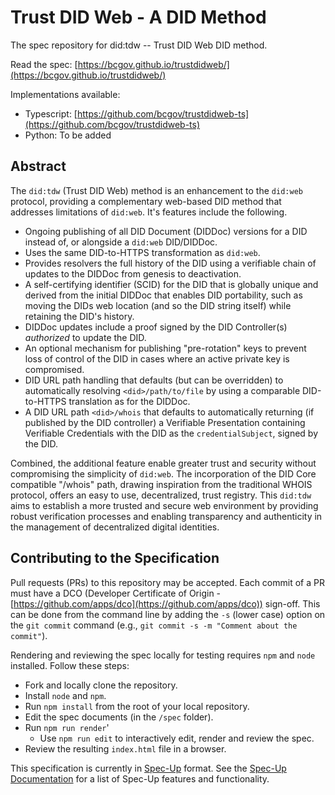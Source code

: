 # Trust DID Web - A DID Method

The spec repository for did:tdw -- Trust DID Web DID method.

Read the spec: [https://bcgov.github.io/trustdidweb/](https://bcgov.github.io/trustdidweb/)

Implementations available:

- Typescript: [https://github.com/bcgov/trustdidweb-ts](https://github.com/bcgov/trustdidweb-ts)
- Python: To be added

## Abstract

The `did:tdw` (Trust DID Web) method is an enhancement to the
`did:web` protocol, providing a complementary web-based DID method that addresses limitations
of `did:web`. It's features include the following.

- Ongoing publishing of all DID Document (DIDDoc) versions for a DID instead of,
  or alongside a `did:web` DID/DIDDoc.
- Uses the same DID-to-HTTPS transformation as `did:web`.
- Provides resolvers the full history of the DID using a verifiable chain of
  updates to the DIDDoc from genesis to deactivation.
- A self-certifying identifier (SCID) for the DID that is globally
  unique and derived from the initial DIDDoc that enables DID portability, such
  as moving the DIDs web location (and so the DID string itself) while retaining
  the DID's history.
- DIDDoc updates include a proof signed by the DID Controller(s) *authorized* to
  update the DID.
- An optional mechanism for publishing "pre-rotation" keys to prevent loss of
  control of the DID in cases where an active private key is compromised.
- DID URL path handling that defaults (but can be overridden) to automatically
  resolving `<did>/path/to/file` by using a comparable DID-to-HTTPS translation
  as for the DIDDoc.
- A DID URL path `<did>/whois` that defaults to automatically returning (if
  published by the DID controller) a Verifiable Presentation containing
  Verifiable Credentials with the DID as the `credentialSubject`,
  signed by the DID.

Combined, the additional feature enable greater trust and security without
compromising the simplicity of `did:web`. The incorporation of the DID Core
compatible "/whois" path, drawing inspiration from the traditional WHOIS
protocol, offers an easy to use, decentralized, trust registry.
This `did:tdw` aims to establish a more trusted and secure web environment by
providing robust verification processes and enabling transparency and
authenticity in the management of decentralized digital identities.

## Contributing to the Specification

Pull requests (PRs) to this repository may be accepted. Each commit of a PR must
have a DCO (Developer Certificate of Origin -
[https://github.com/apps/dco](https://github.com/apps/dco)) sign-off. This can
be done from the command line by adding the `-s` (lower case) option on the `git
commit` command (e.g., `git commit -s -m "Comment about the commit"`).

Rendering and reviewing the spec locally for testing requires `npm` and `node`
installed. Follow these steps:

- Fork and locally clone the repository.
- Install `node` and `npm`.
- Run `npm install` from the root of your local repository.
- Edit the spec documents (in the `/spec` folder).
- Run `npm run render`'
  - Use `npm run edit` to interactively edit, render and review the spec.
- Review the resulting `index.html` file in a browser.

This specification is currently in
[Spec-Up](https://github.com/decentralized-identity/spec-up) format. See the
[Spec-Up Documentation](https://identity.foundation/spec-up/) for a list of
Spec-Up features and functionality.
